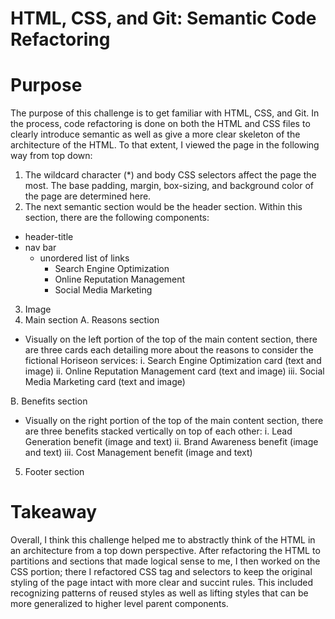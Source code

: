 # HTML, CSS, and Git: Semantic Code Refactoring

# Purpose 
The purpose of this challenge is to get familiar with HTML, CSS, and Git. In the process, code refactoring is done on both the HTML and CSS files to clearly
introduce semantic as well as give a more clear skeleton of the architecture of the HTML. To that extent, I viewed the page in the following way from top down:

1. The wildcard character (*) and body CSS selectors affect the page the most. The base padding, margin, box-sizing, and background color of the page are determined here.
2. The next semantic section would be the header section. Within this section, there are the following components:
  - header-title
  - nav bar
    - unordered list of links
      - Search Engine Optimization
      - Online Reputation Management
      - Social Media Marketing 

3. Image 
4. Main section
  A. Reasons section
  - Visually on the left portion of the top of the main content section, there are three cards each detailing more about the reasons to consider the fictional Horiseon services:
    i. Search Engine Optimization card (text and image)
    ii. Online Reputation Management card (text and image)
    iii. Social Media Marketing card (text and image)

  B. Benefits section
  - Visually on the right portion of the top of the main content section, there are three benefits stacked vertically on top of each other:
    i. Lead Generation benefit (image and text)
    ii. Brand Awareness benefit (image and text)
    iii. Cost Management benefit (image and text)
5. Footer section
  
# Takeaway
Overall, I think this challenge helped me to abstractly think of the HTML in an architecture from a top down perspective. After refactoring the HTML to partitions and sections that made logical sense to me, I then worked on the CSS portion; there I refactored CSS tag and selectors to keep the original styling of the page intact with more clear and succint rules. This included recognizing patterns of reused styles as well as lifting styles that can be more generalized to higher level parent components. 

    